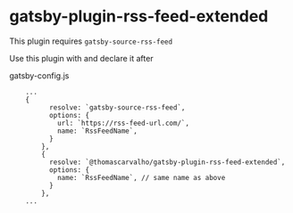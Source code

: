 # gatsby-plugin-rss-feed-extended

This plugin requires `gatsby-source-rss-feed`

Use this plugin with and declare it after

gatsby-config.js
```
    ...
    {
          resolve: `gatsby-source-rss-feed`,
          options: {
            url: `https://rss-feed-url.com/`,
            name: `RssFeedName`,
          }
        },
        {
          resolve: `@thomascarvalho/gatsby-plugin-rss-feed-extended`,
          options: {
            name: `RssFeedName`, // same name as above
          }
        },
    ...
```